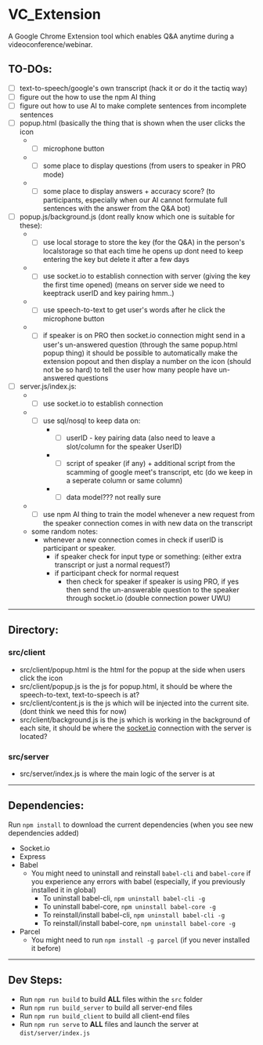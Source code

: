 # VC_Extension
A Google Chrome Extension tool which enables Q&amp;A anytime during a videoconference/webinar.

## TO-DOs:
- [ ] text-to-speech/google's own transcript (hack it or do it the tactiq way)
- [ ] figure out the how to use the npm AI thing 
- [ ] figure out how to use AI to make complete sentences from incomplete sentences
- [ ] popup.html (basically the thing that is shown when the user clicks the icon 
    * - [ ] microphone button 
    * - [ ] some place to display questions (from users to speaker in PRO mode)
    * - [ ] some place to display answers + accuracy score? (to participants, especially when our AI cannot formulate full sentences with the answer from the Q&A bot) 
- [ ] popup.js/background.js (dont really know which one is suitable for these):
    * - [ ] use local storage to store the key (for the Q&A) in the person's localstorage so that each time he opens up dont need to keep entering the key but delete it after a few days 
    * - [ ] use socket.io to establish connection with server (giving the key the first time opened) (means on server side we need to keeptrack userID and key pairing hmm..)
    * - [ ] use speech-to-text to get user's words after he click the microphone button
    * - [ ] if speaker is on PRO then socket.io connection might send in a user's un-answered question (through the same popup.html popup thing) it should be possible to automatically make the extension popout and then display a number on the icon (should not be so hard) to tell the user how many people have un-answered questions  
- [ ] server.js/index.js:
    * - [ ] use socket.io to establish connection 
    * - [ ] use sql/nosql to keep data on: 
        * - [ ] userID - key pairing data (also need to leave a slot/column for the speaker UserID)
        * - [ ] script of speaker (if any) + additional script from the scamming of google meet's transcript, etc (do we keep in a seperate column or same column)
        * - [ ] data model??? not really sure 
    * - [ ] use npm AI thing to train the model whenever a new request from the speaker connection comes in with new data on the transcript 
    * some random notes: 
        * whenever a new connection comes in check if userID is participant or speaker.
            * if speaker check for input type or something: (either extra transcript or just a normal request?)
            * if participant check for normal request 
                * then check for speaker if speaker is using PRO, if yes then send the un-answerable question to the speaker through socket.io (double connection power UWU) 
  
--- 

## Directory: 
### src/client
- src/client/popup.html is the html for the popup at the side when users click the icon
- src/client/popup.js is the js for popup.html, it should be where the speech-to-text, text-to-speech is at? 
- src/client/content.js is the js which will be injected into the current site. (dont think we need this for now)
- src/client/background.js is the js which is working in the background of each site, it should be where the [socket.io](https://socket.io) connection with the server is located? 

### src/server
- src/server/index.js is where the main logic of the server is at 

---

## Dependencies:
Run `npm install` to download the current dependencies (when you see new dependencies added) 
- Socket.io
- Express
- Babel
    * You might need to uninstall and reinstall `babel-cli` and `babel-core` if you experience any errors with babel (especially, if you previously installed it in global)
        * To uninstall babel-cli, `npm uninstall babel-cli -g`
        * To uninstall babel-core, `npm uninstall babel-core -g`
        * To reinstall/install babel-cli, `npm uninstall babel-cli -g`
        * To reinstall/install babel-core, `npm uninstall babel-core -g`
- Parcel 
    * You might need to run `npm install -g parcel` (if you never installed it before)

---

## Dev Steps: 
- Run `npm run build` to build **ALL** files within the `src` folder
- Run `npm run build_server` to build all server-end files 
- Run `npm run build_client` to build all client-end files
- Run `npm run serve` to **ALL** files and launch the server at `dist/server/index.js`
